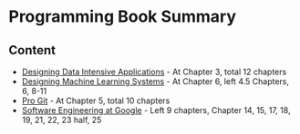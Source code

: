# Programming Book Summary

## Content
- [Designing Data Intensive Applications](designing-data-intensive-applications.md) - At Chapter 3, total 12 chapters
- [Designing Machine Learning Systems](designing-machine-learning-systems.md) - At Chapter 6, left 4.5 Chapters, 6, 8-11
- [Pro Git](pro-git.md) - At Chapter 5, total 10 chapters
- [Software Engineering at Google](software-engineering-at-google.md) - Left 9 chapters, Chapter 14, 15, 17, 18, 19, 21, 22, 23 half, 25
